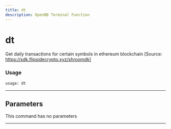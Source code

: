 ```yaml
---
title: dt
description: OpenBB Terminal Function
---
```


# dt

Get daily transactions for certain symbols in ethereum blockchain [Source: https://sdk.flipsidecrypto.xyz/shroomdk]

### Usage

```python
usage: dt
```

---

## Parameters

This command has no parameters

---

